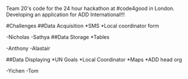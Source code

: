 Team 20's code for the 24 hour hackathon at #code4good in London. Developing an application for ADD International!!!

#Challenges
##Data Acquisition
*SMS 
*Local coordinator form

-Nicholas
-Sathya
##Data Storage
*Tables

-Anthony
-Alastair

##Data Displaying
*UN Goals
*Local Coordinator
*Maps
*ADD head org

-Yichen
-Tom
